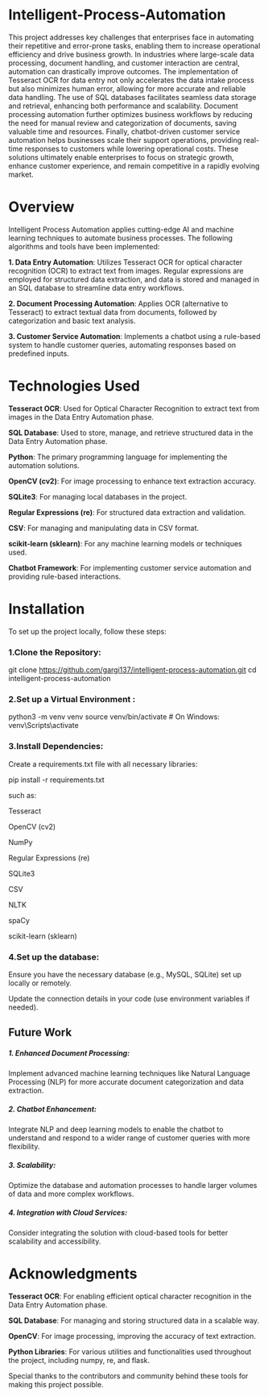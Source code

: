 # Intelligent-Process-Automation


This project addresses key challenges that enterprises face in automating their repetitive and error-prone tasks, enabling them to increase operational efficiency and drive business growth. In industries where large-scale data processing, document handling, and customer interaction are central, automation can drastically improve outcomes. The implementation of Tesseract OCR for data entry not only accelerates the data intake process but also minimizes human error, allowing for more accurate and reliable data handling. The use of SQL databases facilitates seamless data storage and retrieval, enhancing both performance and scalability. Document processing automation further optimizes business workflows by reducing the need for manual review and categorization of documents, saving valuable time and resources. Finally, chatbot-driven customer service automation helps businesses scale their support operations, providing real-time responses to customers while lowering operational costs. These solutions ultimately enable enterprises to focus on strategic growth, enhance customer experience, and remain competitive in a rapidly evolving market.


# **Overview**


Intelligent Process Automation applies cutting-edge AI and machine learning techniques to automate business processes. The following algorithms and tools have been implemented:

**1. Data Entry Automation**: Utilizes Tesseract OCR for optical character recognition (OCR) to extract text from images. Regular expressions are employed for structured data extraction, and data is stored and managed in an SQL database to streamline data entry workflows.

**2. Document Processing Automation**: Applies OCR (alternative to Tesseract) to extract textual data from documents, followed by categorization and basic text analysis.

**3. Customer Service Automation**: Implements a chatbot using a rule-based system to handle customer queries, automating responses based on predefined inputs.

# **Technologies Used**

**Tesseract OCR**: Used for Optical Character Recognition to extract text from images in the Data Entry Automation phase.

**SQL Database**: Used to store, manage, and retrieve structured data in the Data Entry Automation phase.

**Python**: The primary programming language for implementing the automation solutions.

**OpenCV (cv2)**: For image processing to enhance text extraction accuracy.

**SQLite3**: For managing local databases in the project.

**Regular Expressions (re)**: For structured data extraction and validation.

**CSV**: For managing and manipulating data in CSV format.

**scikit-learn (sklearn)**: For any machine learning models or techniques used.

**Chatbot Framework**: For implementing customer service automation and providing rule-based interactions.


# Installation

To set up the project locally, follow these steps:

### 1.Clone the Repository:

git clone https://github.com/gargi137/intelligent-process-automation.git
cd intelligent-process-automation

### 2.Set up a Virtual Environment :

python3 -m venv venv
source venv/bin/activate  # On Windows: venv\Scripts\activate

### 3.Install Dependencies: 
Create a requirements.txt file with all necessary libraries:

pip install -r requirements.txt

such as:

Tesseract

OpenCV (cv2)

NumPy

Regular Expressions (re)

SQLite3

CSV

NLTK

spaCy

scikit-learn (sklearn)


### 4.Set up the database:

Ensure you have the necessary database (e.g., MySQL, SQLite) set up locally or remotely.

Update the connection details in your code (use environment variables if needed).

## Future Work

##### 1. Enhanced Document Processing:
Implement advanced machine learning techniques like Natural Language Processing (NLP) for more accurate document categorization and data extraction.

##### 2. Chatbot Enhancement: 
Integrate NLP and deep learning models to enable the chatbot to understand and respond to a wider range of customer queries with more flexibility.

##### 3. Scalability: 
Optimize the database and automation processes to handle larger volumes of data and more complex workflows.

##### 4. Integration with Cloud Services: 
Consider integrating the solution with cloud-based tools for better scalability and accessibility.

# Acknowledgments

**Tesseract OCR**:
For enabling efficient optical character recognition in the Data Entry Automation phase.

**SQL Database**: 
For managing and storing structured data in a scalable way.

**OpenCV**:
For image processing, improving the accuracy of text extraction.

**Python Libraries**:
For various utilities and functionalities used throughout the project, including numpy, re, and flask.

Special thanks to the contributors and community behind these tools for making this project possible.

